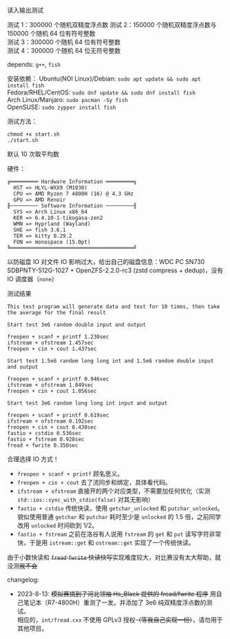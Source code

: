 读入输出测试

测试 1：300000 个随机双精度浮点数
测试 2：150000 个随机双精度浮点数与 150000 个随机 64 位有符号整数  
测试 3：300000 个随机 64 位有符号整数  
测试 4：300000 个随机 64 位无符号整数

depends: `g++`, `fish`

安装依赖：
Ubuntu(NOI Linux)/Debian: `sudo apt update && sudo apt install fish`  
Fedora/RHEL/CentOS: `sudo dnf update && sudo dnf install fish`  
Arch Linux/Manjaro: `sudo pacman -Sy fish`  
OpenSUSE: `sudo zypper install fish`

测试方法：
```
chmod +x start.sh
./start.sh
```

默认 10 次取平均数


硬件：
```
╔═════════ Hardware Information ═════════╗
  HST => HLYL-WXX9 (M1030)
  CPU => AMD Ryzen 7 4800H (16) @ 4.3 GHz
  GPU => AMD Renoir
╟───────── Software Information ─────────╢
  SYS => Arch Linux x86_64
  KER => 6.4.10-1-tikogasa-zen2
  WMN => Hyprland (Wayland)
  SHE => fish 3.6.1
  TER => kitty 0.29.2
  FON => monospace (15.0pt)
╚════════════════════════════════════════╝
```
以防磁盘 IO 对文件 IO 影响过大，给出自己的磁盘信息：WDC PC SN730 SDBPNTY-512G-1027 + OpenZFS-2.2.0-rc3 (zstd compress + dedup)，没有 IO 调度器（`none`）

测试结果

```
This test program will generate data and test for 10 times, then take the average for the final result

Start test 3e6 random double input and output

freopen + scanf + printf 1.230sec
ifstream + ofstream 1.457sec
freopen + cin + cout 1.437sec

Start test 1.5e6 random long long int and 1.5e6 random double input and output

freopen + scanf + printf 0.946sec
ifstream + ofstream 1.049sec
freopen + cin + cout 1.056sec

Start test 3e6 random long long int input and output

freopen + scanf + printf 0.619sec
ifstream + ofstream 0.192sec
freopen + cin + cout 0.430sec
fastio + cstdio 0.536sec
fastio + fstream 0.928sec
fread + fwrite 0.350sec
```

合理选择 IO 方式！

- `freopen + scanf + printf` 顾名思义。
- `freopen + cin + cout` 去了流同步和绑定，具体看代码。
- `ifstream + ofstream` 直接开的两个对应类型，不需要加任何优化（实测 `std::ios::sync_with_stdio(false)` 对其无影响）
- `fastio + cstdio` 传统快读，使用 `getchar_unlocked` 和 `putchar_unlocked`。貌似使用普通 `getchar` 和 `putchar` 耗时至少是 `unlocked` 的 1.5 倍，之前同学改用 `unlocked` 时间砍到 1/2。
- `fastio + fstream` 之前在洛谷有人说用 `fstream` 的 `get` 和 `put` 读写字符非常快，于是用 `istream::get` 和 `ostream::get` 实现了一个传统快读。

由于小数快读和 ~~`fread` `fwrite` 快读快写~~实现难度较大，对比赛没有太大帮助，就没测~~我不会~~

changelog:

- 2023-8-13: ~~模拟赛搞到了河北领袖 Hs_Black 提供的 fread/fwrite 程序~~ 用自己笔记本（R7-4800H）重测了一发。并添加了 3e6 纯双精度浮点数的测试。  
  相应的，`int/fread.cxx` 不使用 GPLv3 授权~~（等我自己实现一份）~~，请勿用于其他项目。
